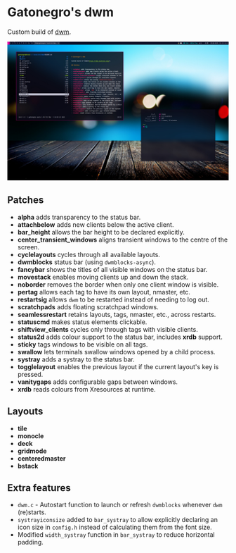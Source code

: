 # Gatonegro's dwm

Custom build of [dwm](https://dwm.suckless.org/).

![A dwm session with dwmblocks.](preview.jpg)

## Patches

+ **alpha** adds transparency to the status bar.
+ **attachbelow** adds new clients below the active client.
+ **bar_height** allows the bar height to be declared explicitly.
+ **center_transient_windows** aligns transient windows to the centre of the screen.
+ **cyclelayouts** cycles through all available layouts.
+ **dwmblocks** status bar (using `dwmblocks-async`).
+ **fancybar** shows the titles of all visible windows on the status bar.
+ **movestack** enables moving clients up and down the stack.
+ **noborder** removes the border when only one client window is visible.
+ **pertag** allows each tag to have its own layout, nmaster, etc.
+ **restartsig** allows `dwm` to be restarted instead of needing to log out.
+ **scratchpads** adds floating scratchpad windows.
+ **seamlessrestart** retains layouts, tags, nmaster, etc., across restarts.
+ **statuscmd** makes status elements clickable.
+ **shiftview_clients** cycles only through tags with visible clients.
+ **status2d** adds colour support to the status bar, includes **xrdb** support.
+ **sticky** tags windows to be visible on all tags.
+ **swallow** lets terminals swallow windows opened by a child process.
+ **systray** adds a systray to the status bar.
+ **togglelayout** enables the previous layout if the current layout's key is pressed.
+ **vanitygaps** adds configurable gaps between windows.
+ **xrdb** reads colours from Xresources at runtime.

## Layouts

+ **tile**
+ **monocle**
+ **deck**
+ **gridmode**
+ **centeredmaster**
+ **bstack**

## Extra features

+ `dwm.c` - Autostart function to launch or refresh `dwmblocks` whenever `dwm`
  (re)starts.
+ `systrayiconsize` added to `bar_systray` to allow explicitly declaring an
  icon size in `config.h` instead of calculating them from the font size.
+ Modified `width_systray` function in `bar_systray` to reduce horizontal
  padding.
